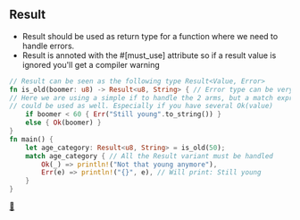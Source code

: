 ## Result

* Result should be used as return type for a function where we need to handle errors.
* Result is annoted with the #[must_use] attribute so if a result value is ignored you'll get a compiler warning

```rust
// Result can be seen as the following type Result<Value, Error>
fn is_old(boomer: u8) -> Result<u8, String> { // Error type can be very simple
// Here we are using a simple if to handle the 2 arms, but a match expression
// could be used as well. Especially if you have several Ok(value)
    if boomer < 60 { Err("Still young".to_string()) }
    else { Ok(boomer) }
}
fn main() {
    let age_category: Result<u8, String> = is_old(50);
    match age_category { // All the Result variant must be handled
        Ok(_) => println!("Not that young anymore"),
        Err(e) => println!("{}", e), // Will print: Still young
    }
}
```
[📒](https://doc.rust-lang.org/std/option/index.html)